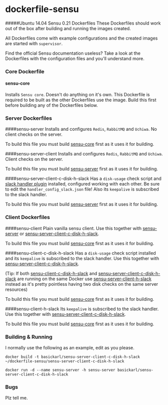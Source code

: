 # dockerfile-sensu

#####Ubuntu 14.04 Sensu 0.21 Dockerfiles
These Dockerfiles should work out of the box after building and running the images created.

All Dockerfiles come with example configurations and the created images are started with `supervisor`. 

Find the official Sensu documentation useless? Take a look at the Dockerfiles with the configuration files and you'll understand more.

### Core Dockerfile

#### sensu-core
Installs `Sensu core`. Doesn't do anything on it's own. This Dockerfile is required to be built as the other Dockerfiles use the image. Build this first before building any of the Dockerfiles below.

### Server Dockerfiles

####sensu-server
Installs and configures `Redis`, `RabbitMQ` and `Uchiwa`. No client checks on the server. 

To build this file you must build [sensu-core](#sensu-core) first as it uses it for building.

####sensu-server-client 
Installs and configures `Redis`, `RabbitMQ` and `Uchiwa`. Client checks on the server.

To build this file you must build [sensu-server](#sensu-server) first as it uses it for building.

####sensu-server-client-c-disk-h-slack
Has a `disk-usage` check script and [slack handler plugin](https://github.com/sensu-plugins/sensu-plugins-slack) installed, configured working with each other. Be sure to edit the `handler_config_slack.json` file! Also its `keepalive` is subscribed to the slack handler.

To build this file you must build [sensu-server](#sensu-server) first as it uses it for building.

### Client Dockerfiles

####sensu-client
Plain vanilla sensu client. Use this together with [sensu-server](#sensu-server) or [sensu-server-client-c-disk-h-slack](#sensu-server-client-c-disk-h-slack).

To build this file you must build [sensu-core](#sensu-core) first as it uses it for building.

####sensu-client-c-disk-h-slack
Has a `disk-usage` check script installed and its `keepalive` is subscribed to the slack handler. Use this together with [sensu-server-client-c-disk-h-slack](#sensu-server-client-c-disk-h-slack). 

(Tip: If both [sensu-client-c-disk-h-slack](#sensu-client-c-disk-h-slack) and [sensu-server-client-c-disk-h-slack](#sensu-server-client-c-disk-h-slack) are running on the same Docker use [sensu-server-client-h-slack](#sensu-server-client-h-slack) instead as it's pretty pointless having two disk checks on the same server resources)

To build this file you must build [sensu-core](#sensu-core) first as it uses it for building.

####sensu-client-h-slack
Its `keepalive` is subscribed to the slack handler. Use this together with [sensu-server-client-c-disk-h-slack](#sensu-server-client-c-disk-h-slack).

To build this file you must build [sensu-core](#sensu-core) first as it uses it for building.

### Building & Running
I normally use the following as an example, edit as you please.

`docker build -t basickarl/sensu-server-client-c-disk-h-slack ~/dockerfile-sensu/sensu-server-client-c-disk-h-slack`

`docker run -d --name sensu-server -h sensu-server basickarl/sensu-server-client-c-disk-h-slack`

### Bugs

Plz tell me.
